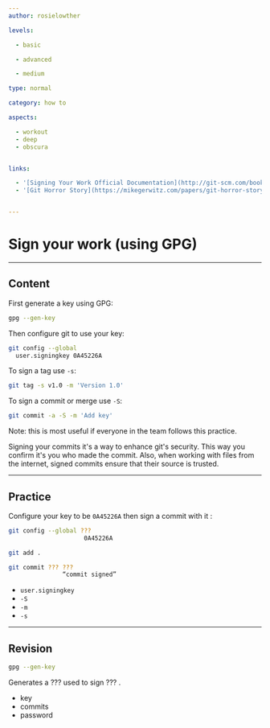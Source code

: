 ```yaml
---
author: rosielowther

levels:

  - basic

  - advanced

  - medium

type: normal

category: how to

aspects:

  - workout
  - deep
  - obscura


links:

  - '[Signing Your Work Official Documentation](http://git-scm.com/book/en/v2/Git-Tools-Signing-Your-Work){website}'
  - '[Git Horror Story](https://mikegerwitz.com/papers/git-horror-story){website}'


---
```


# Sign your work (using GPG)

---
## Content

First generate a key using GPG:
```bash
gpg --gen-key
```
Then configure git to use your key:
```bash
git config --global 
  user.signingkey 0A45226A
```
To sign a tag use `-s`:
```bash
git tag -s v1.0 -m 'Version 1.0'
```
To sign a commit or merge use `-S`:
```bash
git commit -a -S -m 'Add key'
```
Note: this is most useful if everyone in the team follows this practice.

Signing your commits it's a way to enhance git's security. This way you confirm it's you who made the commit. Also, when working with files from the internet, signed commits ensure that their source is trusted.

---
## Practice

Configure your key to be `0A45226A` then sign a commit with it :
```bash
git config --global ??? 
                     0A45226A

git add .

git commit ??? ???
               “commit signed”
```

* `user.signingkey`
* `-S`
* `-m`
* `-s`

---
## Revision

```bash
gpg --gen-key
```
Generates a ??? used to sign ??? .

* key
* commits
* password

 
